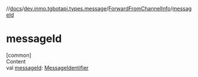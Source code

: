 //[docs](../../../index.md)/[dev.inmo.tgbotapi.types.message](../index.md)/[ForwardFromChannelInfo](index.md)/[messageId](message-id.md)



# messageId  
[common]  
Content  
val [messageId](message-id.md): [MessageIdentifier](../../dev.inmo.tgbotapi.types/index.md#%5Bdev.inmo.tgbotapi.types%2FMessageIdentifier%2F%2F%2FPointingToDeclaration%2F%5D%2FClasslikes%2F625018081)  



